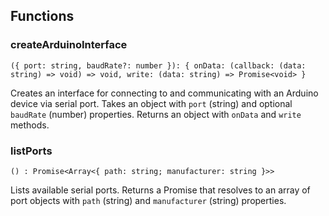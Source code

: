 ## Functions

### createArduinoInterface

`({ port: string, baudRate?: number }): { onData: (callback: (data: string) => void) => void, write: (data: string) => Promise<void> }`

Creates an interface for connecting to and communicating with an Arduino device via serial port. Takes an object with `port` (string) and optional `baudRate` (number) properties. Returns an object with `onData` and `write` methods.

### listPorts

`() : Promise<Array<{ path: string; manufacturer: string }>>`

Lists available serial ports. Returns a Promise that resolves to an array of port objects with `path` (string) and `manufacturer` (string) properties.